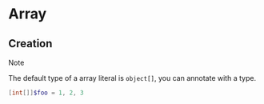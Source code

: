 # Array

## Creation

> [!NOTE]
> The default type of a array literal is `object[]`, you can annotate with a type.
> ```ps1
> [int[]]$foo = 1, 2, 3
> ```
